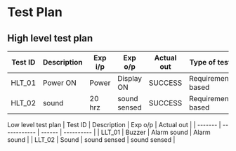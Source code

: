 # Test Plan
## High level test plan
| Test ID |	Description |	Exp i/p |	Exp o/p |	Actual out |	Type of test |
| ------- | ----------- | ------- | ------- | ----------- | ----------- |
| HLT_01 |	Power ON |	Power	| Display ON |	SUCCESS |	Requirement based |
| HLT_02 |	sound |	20 hrz |	sound sensed |	SUCCESS |	Requirement based |

Low level test plan
| Test ID |	Description |	Exp o/p |	Actual out |
| ------- | ------------ | ------ | ---------- |
| LLT_01 |	Buzzer |	Alarm sound |	Alarm sound |
| LLT_02 |	Sound |	sound sensed |	sound sensed |
